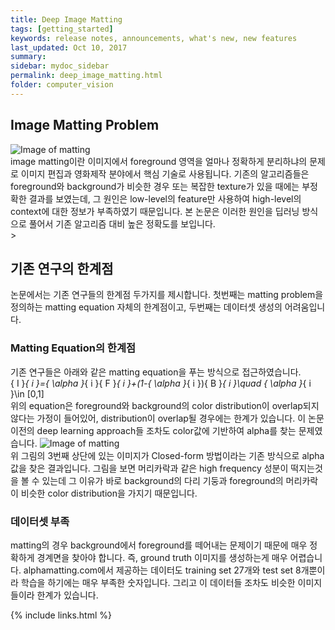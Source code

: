 ```yaml
---
title: Deep Image Matting
tags: [getting_started]
keywords: release notes, announcements, what's new, new features
last_updated: Oct 10, 2017
summary:
sidebar: mydoc_sidebar
permalink: deep_image_matting.html
folder: computer_vision
---
```




## Image Matting Problem
![Image of matting](https://pss1207.github.io/pages/computer_vision/deep_image_matting/knn.jpg) <br>
image matting이란 이미지에서 foreground 영역을 얼마나 정확하게 분리하냐의 문제로 이미지 편집과 영화제작 분야에서 핵심 기술로 사용됩니다. 기존의 알고리즘들은 foreground와 background가 비슷한 경우 또는 복잡한 texture가 있을 때에는 부정확한 결과를 보였는데, 그 원인은 low-level의 feature만 사용하여 high-level의 context에 대한 정보가 부족하였기 때문입니다. 본 논문은 이러한 원인을 딥러닝 방식으로 풀어서 기존 알고리즘 대비 높은 정확도를 보입니다. <br>>


## 기존 연구의 한계점
논문에서는 기존 연구들의 한계점 두가지를 제시합니다. 첫번째는 matting problem을 정의하는 matting equation 자체의 한계점이고, 두번째는 데이터셋 생성의 어려움입니다.<br>
### Matting Equation의 한계점
기존 연구들은 아래와 같은 matting equation을 푸는 방식으로 접근하였습니다.<br>
{ I }_{ i }={ \alpha  }_{ i }{ F }_{ i }+(1-{ \alpha  }_{ i }){ B }_{ i }\quad { \alpha  }_{ i }\in [0,1] <br>
위의 equation은 foreground와 background의 color distribution이 overlap되지 않다는 가정이 들어있어, distribution이 overlap될 경우에는 한계가 있습니다. 이 논문 이전의 deep learning approach들 조차도 color값에 기반하여 alpha를 찾는 문제였습니다.
![Image of matting](https://pss1207.github.io/pages/computer_vision/deep_image_matting/fig1.jpg) <br>
위 그림의 3번째 상단에 있는 이미지가 Closed-form 방법이라는 기존 방식으로 alpha값을 찾은 결과입니다. 그림을 보면 머리카락과 같은 high frequency 성분이 떡지는것을 볼 수 있는데 그 이유가 바로 background의 다리 기둥과 foreground의 머리카락이 비슷한 color distribution을 가지기 때문입니다.<br>
### 데이터셋 부족
matting의 경우 background에서 foreground를 떼어내는 문제이기 때문에 매우 정확하게 경계면을 찾아야 합니다. 즉, ground truth 이미지를 생성하는게 매우 어렵습니다. alphamatting.com에서 제공하는 데이터도 training set 27개와 test set 8개뿐이라 학습을 하기에는 매우 부족한 숫자입니다. 그리고 이 데이터들 조차도 비슷한 이미지들이라 한계가 있습니다.


{% include links.html %}
